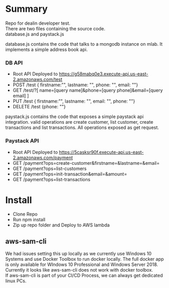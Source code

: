 # Summary

Repo for dealin developer test.  
There are two files containing the source code.   
database.js and paystack.js   
  
database.js contains the code that talks to a mongodb instance on mlab. It implements a simple address book api.  
  
### DB API
- Root API Deployed to https://g58mabq0e3.execute-api.us-east-2.amazonaws.com/test
- POST /test { firstname:"", lastname: "", phone: "", email: ""}
- GET /test/?[ name=[query name]&phone=[query phone]&email=[query email] ]
- PUT /test { firstname:"", lastname: "", email: "", phone: ""}
- DELETE /test {phone: ""}

  
paystack.js contains the code that exposes a simple paystack api integration. valid operations are create customer, list customer, create transactions and list transactions. All operations exposed as get request.   

### Paystack API
- Root API Deployed to https://5casksr90f.execute-api.us-east-2.amazonaws.com/payment
- GET /payment?ops=create-customer&firstname=&lastname=&email=
- GET /payment?ops=list-customers
- GET /payment?ops=init-transaction&email=&amount=
- GET /payment?ops=list-transactions

# Install

- Clone Repo
- Run npm install
- Zip up repo folder and Deploy to AWS lambda

## aws-sam-cli

We had issues setting this up locally as we currently use Windows 10 Systems and use Docker Toolbox to run docker locally. The full docker app is only available for WIndows 10 Professional and Windows Server 2018. Currently it looks like aws-sam-cli does not work with docker toolbox.   
If aws-sam-cli is part of your CI/CD Process, we can always get dedicated linux PCs.